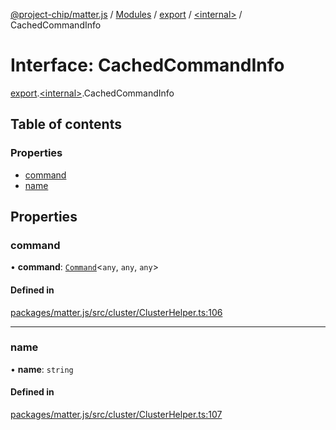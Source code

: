[@project-chip/matter.js](../README.md) / [Modules](../modules.md) / [export](../modules/export.md) / [\<internal\>](../modules/export._internal_.md) / CachedCommandInfo

# Interface: CachedCommandInfo

[export](../modules/export.md).[\<internal\>](../modules/export._internal_.md).CachedCommandInfo

## Table of contents

### Properties

- [command](export._internal_.CachedCommandInfo.md#command)
- [name](export._internal_.CachedCommandInfo.md#name)

## Properties

### command

• **command**: [`Command`](../modules/cluster_export.md#command)\<`any`, `any`, `any`\>

#### Defined in

[packages/matter.js/src/cluster/ClusterHelper.ts:106](https://github.com/project-chip/matter.js/blob/dfd1dc35/packages/matter.js/src/cluster/ClusterHelper.ts#L106)

___

### name

• **name**: `string`

#### Defined in

[packages/matter.js/src/cluster/ClusterHelper.ts:107](https://github.com/project-chip/matter.js/blob/dfd1dc35/packages/matter.js/src/cluster/ClusterHelper.ts#L107)
